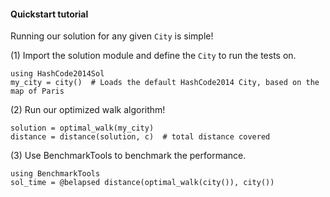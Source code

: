 #### Quickstart tutorial

Running our solution for any given `City` is simple! 


(1) Import the solution module and define the `City` to run the tests on. 
```
using HashCode2014Sol
my_city = city()  # Loads the default HashCode2014 City, based on the map of Paris
```

(2) Run our optimized walk algorithm! 
```
solution = optimal_walk(my_city)
distance = distance(solution, c)  # total distance covered 
```

(3) Use BenchmarkTools to benchmark the performance.
```
using BenchmarkTools
sol_time = @belapsed distance(optimal_walk(city()), city())
```

